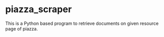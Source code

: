 # piazza_scraper
This is a Python based program to retrieve documents on given resource page of piazza.
